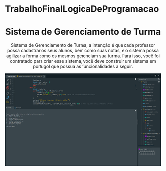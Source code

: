 # TrabalhoFinalLogicaDeProgramacao
<h1 align ="center">Sistema de Gerenciamento de Turma</h1>
<p align ="center"> 
    Sistema de Gerenciamento de Turma, a intenção é que cada professor possa cadastrar os seus alunos, bem como suas notas, e o sistema possa agilizar a forma como os mesmos gerenciam sua turma. Para isso, você foi contratado para criar esse sistema, você deve construir um sistema em portugol que possua as funcionalidades a seguir.
</p>
<div align ="center"> 
  <img src = "Sistema de Gerenciamento de Turma.png" alt = "Portugol studio - Tela do sistema" width = "800" height = "300"/> 
</div>